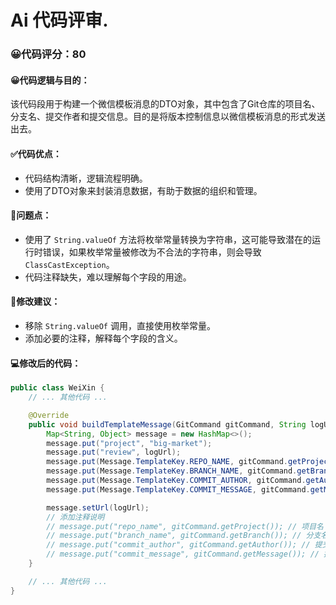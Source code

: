 # Ai 代码评审.
### 😀代码评分：80
#### 😀代码逻辑与目的：
该代码段用于构建一个微信模板消息的DTO对象，其中包含了Git仓库的项目名、分支名、提交作者和提交信息。目的是将版本控制信息以微信模板消息的形式发送出去。

#### ✅代码优点：
- 代码结构清晰，逻辑流程明确。
- 使用了DTO对象来封装消息数据，有助于数据的组织和管理。

#### 🤔问题点：
- 使用了 `String.valueOf` 方法将枚举常量转换为字符串，这可能导致潜在的运行时错误，如果枚举常量被修改为不合法的字符串，则会导致 `ClassCastException`。
- 代码注释缺失，难以理解每个字段的用途。

#### 🎯修改建议：
- 移除 `String.valueOf` 调用，直接使用枚举常量。
- 添加必要的注释，解释每个字段的含义。

#### 💻修改后的代码：
```java
public class WeiXin {
    // ... 其他代码 ...

    @Override
    public void buildTemplateMessage(GitCommand gitCommand, String logUrl) {
        Map<String, Object> message = new HashMap<>();
        message.put("project", "big-market");
        message.put("review", logUrl);
        message.put(Message.TemplateKey.REPO_NAME, gitCommand.getProject());
        message.put(Message.TemplateKey.BRANCH_NAME, gitCommand.getBranch());
        message.put(Message.TemplateKey.COMMIT_AUTHOR, gitCommand.getAuthor());
        message.put(Message.TemplateKey.COMMIT_MESSAGE, gitCommand.getMessage());

        message.setUrl(logUrl);
        // 添加注释说明
        // message.put("repo_name", gitCommand.getProject()); // 项目名
        // message.put("branch_name", gitCommand.getBranch()); // 分支名
        // message.put("commit_author", gitCommand.getAuthor()); // 提交作者
        // message.put("commit_message", gitCommand.getMessage()); // 提交信息
    }

    // ... 其他代码 ...
}
```
